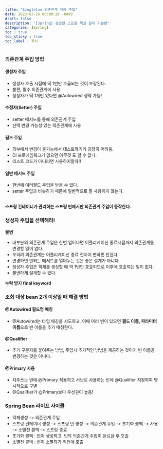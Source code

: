 ```yaml
---
title: "Singleton 의존관계 자동 주입"
date: 2023-03-26 00:00:28 -0400
draft: false
description: "[Spring] 김영한 스프링 핵심 원리 기본편"
categories: [Spring]
toc : true
toc_sticky : true
toc_label : 목차
---
```


### 의존관계 주입 방법

#### 생성자 주입
- 생성자 호출 시점에 딱 1번만 호춣되는 것이 보장된다.
- 불편, 필수 의존관계에 사용
- 생성자가 딱 1개만 있다면 @Autowired 생략 가능!

#### 수정자(Setter) 주입
- setter 메서드를 통해 의존관계 주입
- 선택 변경 가능성 있는 의존관계에 사용

#### 필드 주입
- 외부에서 변경이 불가능해서 테스트하기가 굉장히 어려움.
- DI 프로에임워크가 없으면 아무것 도 할 수 없다.
- 테스트 코드가 아니라면 사용하지말자!!


#### 일반 메서드 주입
- 한번에 여러필드 주입을 받을 수 있다.
- setter 주입과 비슷하기 때문에 일반적으로 잘 사용하지 않는다.
<br/><br/>

**스프링 컨테이너가 관리하는 스프링 빈에서만 의존관계 주입이 동작한다.**

### 생성자 주입을 선택해라!

**불변**
- 대부분의 의존관계 주입은 한번 일어나면 어플리케이션 종료시점까지 의존관계를 변경할 일이 없다.
- 오히려 의존관계는 어플리케이션 종료 전까지 변하면 안된다.
- 변경하면 안되는 메서드를 열어두는 것은 좋은 설계가 아니다.
- 생성자 주입은 객체를 생성할 때 딱 1번만 호출되므로 이후에 호출되는 일이 없다.
- 불변하게 설계할 수 있다.

**누락 방지**
**final keyword**



### 조회 대상 bean 2개 이상일 때 해결 방법

#### @Autowired 필드명 매칭
- @Autowired는 타입 매칭을 시도하고, 이때 여러 빈이 있으면 **필드 이름, 파라미터 이름**으로 빈 이름을 추가 매칭한다.

#### @Qualifier 
- 추가 구분자를 붙여주는 방법, 주입시 추가적인 방법을 제공하는 것이지 빈 이름을 변경하는 것은 아니다.

#### @Primary 사용
- 자주쓰는 빈에 @Primary 적용하고 서브로 사용하는 빈에 @Qualifier 지정하여 명시적으로 구별
- @Qualifier가 @Primary보다 우선권이 높음!


### Spring Bean 라이프 사이클
- 객체생성 -> 의존관계 주입
- 스프링 컨테이너 생성 -> 스프링 빈 생성 -> 의존관계 주입 -> 초기화 콜백 -> 사용 -> 소멸전 콜백 -> 스프링 종료
- 초기화 콜백 : 빈이 생성되고, 빈의 의존관계 주입이 완료된 후 호출
- 소멸전 콜백 : 빈이 소멸되기 직전에 호출
